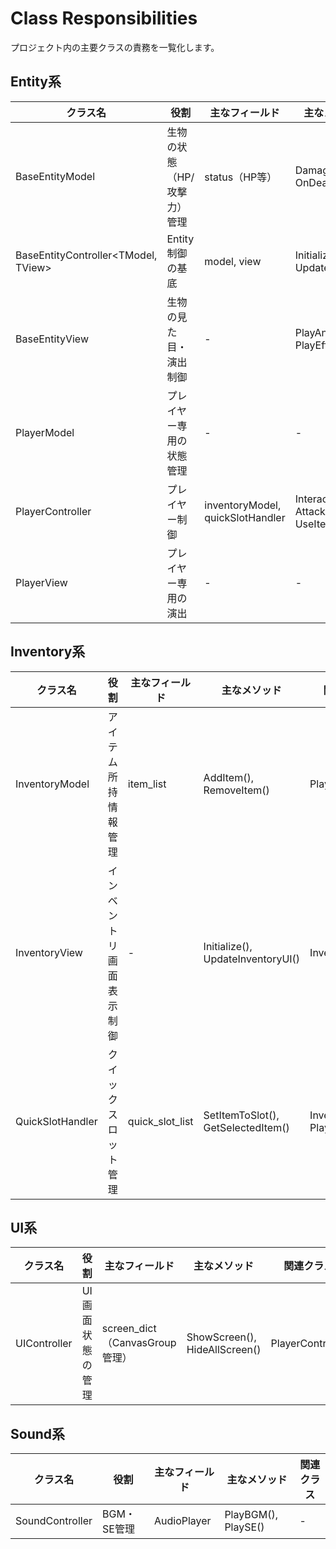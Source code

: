 # Class Responsibilities

プロジェクト内の主要クラスの責務を一覧化します。

## Entity系

| クラス名 | 役割 | 主なフィールド | 主なメソッド | 関連クラス |
|---------|------|----------------|--------------|------------|
| BaseEntityModel | 生物の状態（HP/攻撃力）管理 | status（HP等） | Damage(), OnDead() | - |
| BaseEntityController<TModel, TView> | Entity制御の基底 | model, view | Initialize(), Update() | BaseEntityModel, BaseEntityView |
| BaseEntityView | 生物の見た目・演出制御 | - | PlayAnimation(), PlayEffect() | - |
| PlayerModel | プレイヤー専用の状態管理 | - | - | BaseEntityModel継承 |
| PlayerController | プレイヤー制御 | inventoryModel, quickSlotHandler | Interact(), Attack(), UseItem() | BaseEntityController継承 |
| PlayerView | プレイヤー専用の演出 | - | - | BaseEntityView継承 |


## Inventory系

| クラス名 | 役割 | 主なフィールド | 主なメソッド | 関連クラス |
|---------|------|----------------|--------------|------------|
| InventoryModel | アイテム所持情報管理 | item_list | AddItem(), RemoveItem() | PlayerController |
| InventoryView | インベントリ画面表示制御 | - | Initialize(), UpdateInventoryUI() | InventoryModel |
| QuickSlotHandler | クイックスロット管理 | quick_slot_list | SetItemToSlot(), GetSelectedItem() | InventoryModel, PlayerController |


## UI系

| クラス名 | 役割 | 主なフィールド | 主なメソッド | 関連クラス |
|---------|------|----------------|--------------|------------|
| UIController | UI画面状態の管理 | screen_dict（CanvasGroup管理） | ShowScreen(), HideAllScreen() | PlayerController |


## Sound系

| クラス名 | 役割 | 主なフィールド | 主なメソッド | 関連クラス |
|---------|------|----------------|--------------|------------|
| SoundController | BGM・SE管理 | AudioPlayer | PlayBGM(), PlaySE() | - |

